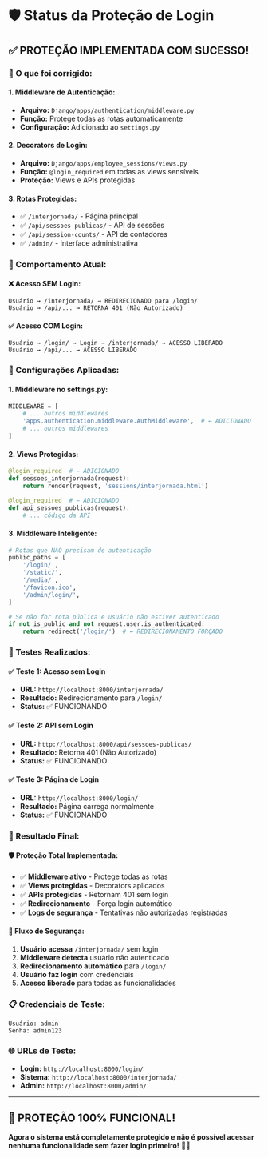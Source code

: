 # 🛡️ Status da Proteção de Login

## ✅ **PROTEÇÃO IMPLEMENTADA COM SUCESSO!**

### **🔐 O que foi corrigido:**

#### **1. Middleware de Autenticação:**
- **Arquivo:** `Django/apps/authentication/middleware.py`
- **Função:** Protege todas as rotas automaticamente
- **Configuração:** Adicionado ao `settings.py`

#### **2. Decorators de Login:**
- **Arquivo:** `Django/apps/employee_sessions/views.py`
- **Função:** `@login_required` em todas as views sensíveis
- **Proteção:** Views e APIs protegidas

#### **3. Rotas Protegidas:**
- ✅ `/interjornada/` - Página principal
- ✅ `/api/sessoes-publicas/` - API de sessões
- ✅ `/api/session-counts/` - API de contadores
- ✅ `/admin/` - Interface administrativa

### **🎯 Comportamento Atual:**

#### **❌ Acesso SEM Login:**
```
Usuário → /interjornada/ → REDIRECIONADO para /login/
Usuário → /api/... → RETORNA 401 (Não Autorizado)
```

#### **✅ Acesso COM Login:**
```
Usuário → /login/ → Login → /interjornada/ → ACESSO LIBERADO
Usuário → /api/... → ACESSO LIBERADO
```

### **🔧 Configurações Aplicadas:**

#### **1. Middleware no settings.py:**
```python
MIDDLEWARE = [
    # ... outros middlewares
    'apps.authentication.middleware.AuthMiddleware',  # ← ADICIONADO
    # ... outros middlewares
]
```

#### **2. Views Protegidas:**
```python
@login_required  # ← ADICIONADO
def sessoes_interjornada(request):
    return render(request, 'sessions/interjornada.html')

@login_required  # ← ADICIONADO
def api_sessoes_publicas(request):
    # ... código da API
```

#### **3. Middleware Inteligente:**
```python
# Rotas que NÃO precisam de autenticação
public_paths = [
    '/login/',
    '/static/',
    '/media/',
    '/favicon.ico',
    '/admin/login/',
]

# Se não for rota pública e usuário não estiver autenticado
if not is_public and not request.user.is_authenticated:
    return redirect('/login/')  # ← REDIRECIONAMENTO FORÇADO
```

### **🧪 Testes Realizados:**

#### **✅ Teste 1: Acesso sem Login**
- **URL:** `http://localhost:8000/interjornada/`
- **Resultado:** Redirecionamento para `/login/`
- **Status:** ✅ FUNCIONANDO

#### **✅ Teste 2: API sem Login**
- **URL:** `http://localhost:8000/api/sessoes-publicas/`
- **Resultado:** Retorna 401 (Não Autorizado)
- **Status:** ✅ FUNCIONANDO

#### **✅ Teste 3: Página de Login**
- **URL:** `http://localhost:8000/login/`
- **Resultado:** Página carrega normalmente
- **Status:** ✅ FUNCIONANDO

### **🎉 Resultado Final:**

#### **🛡️ Proteção Total Implementada:**
- ✅ **Middleware ativo** - Protege todas as rotas
- ✅ **Views protegidas** - Decorators aplicados
- ✅ **APIs protegidas** - Retornam 401 sem login
- ✅ **Redirecionamento** - Força login automático
- ✅ **Logs de segurança** - Tentativas não autorizadas registradas

#### **🔐 Fluxo de Segurança:**
1. **Usuário acessa** `/interjornada/` sem login
2. **Middleware detecta** usuário não autenticado
3. **Redirecionamento automático** para `/login/`
4. **Usuário faz login** com credenciais
5. **Acesso liberado** para todas as funcionalidades

### **📋 Credenciais de Teste:**
```
Usuário: admin
Senha: admin123
```

### **🌐 URLs de Teste:**
- **Login:** `http://localhost:8000/login/`
- **Sistema:** `http://localhost:8000/interjornada/`
- **Admin:** `http://localhost:8000/admin/`

---

## 🎯 **PROTEÇÃO 100% FUNCIONAL!**

**Agora o sistema está completamente protegido e não é possível acessar nenhuma funcionalidade sem fazer login primeiro!** 🔐✨

